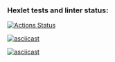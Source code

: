 ### Hexlet tests and linter status:
[![Actions Status](https://github.com/gu-rahl/java-project-61/actions/workflows/hexlet-check.yml/badge.svg)](https://github.com/gu-rahl/java-project-61/actions)

[![asciicast](https://asciinema.org/a/CCj4Ajt5VczSBksIazoocgBL6.svg)](https://asciinema.org/a/CCj4Ajt5VczSBksIazoocgBL6)

[![asciicast](https://asciinema.org/a/UXA6EYMZotXuTPt0KW32Y4EJH.svg)](https://asciinema.org/a/UXA6EYMZotXuTPt0KW32Y4EJH)
